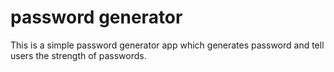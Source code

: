 # password generator

This is a simple password generator app which generates password and tell users the strength of passwords.
